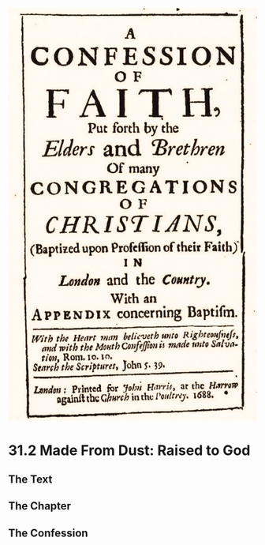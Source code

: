 <img class="intro-right" src="art-1689.png">

# 31.2 Made From Dust: Raised to God

## The Text

## The Chapter

## The Confession

